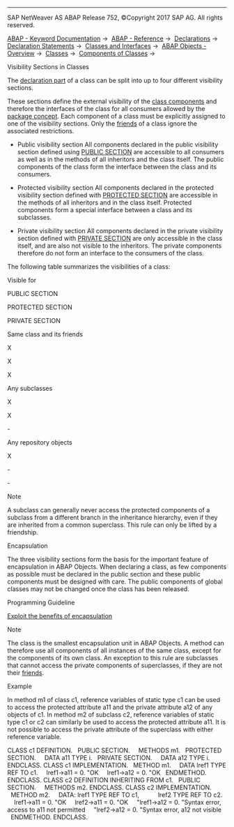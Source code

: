   

* * *

SAP NetWeaver AS ABAP Release 752, ©Copyright 2017 SAP AG. All rights reserved.

[ABAP - Keyword Documentation](javascript:call_link\('abenabap.htm'\)) →  [ABAP - Reference](javascript:call_link\('abenabap_reference.htm'\)) →  [Declarations](javascript:call_link\('abendeclarations.htm'\)) →  [Declaration Statements](javascript:call_link\('abenabap_declarations.htm'\)) →  [Classes and Interfaces](javascript:call_link\('abenclasses_and_interfaces.htm'\)) →  [ABAP Objects - Overview](javascript:call_link\('abenabap_objects_oview.htm'\)) →  [Classes](javascript:call_link\('abenclasses.htm'\)) →  [Components of Classes](javascript:call_link\('abenclass_components.htm'\)) → 

Visibility Sections in Classes

The [declaration part](javascript:call_link\('abendeclaration_section_glosry.htm'\) "Glossary Entry") of a class can be split into up to four different visibility sections.

These sections define the external visibility of the [class components](javascript:call_link\('abenclass_components.htm'\)) and therefore the interfaces of the class for all consumers allowed by the [package concept](javascript:call_link\('abenpackage_concept_glosry.htm'\) "Glossary Entry"). Each component of a class must be explicitly assigned to one of the visibility sections. Only the [friends](javascript:call_link\('abenfriend_glosry.htm'\) "Glossary Entry") of a class ignore the associated restrictions.

-   Public visibility section
    All components declared in the public visibility section defined using [PUBLIC SECTION](javascript:call_link\('abappublic.htm'\)) are accessible to all consumers as well as in the methods of all inheritors and the class itself. The public components of the class form the interface between the class and its consumers.

-   Protected visibility section
    All components declared in the protected visibility section defined with [PROTECTED SECTION](javascript:call_link\('abapprotected.htm'\)) are accessible in the methods of all inheritors and in the class itself. Protected components form a special interface between a class and its subclasses.

-   Private visibility section
    All components declared in the private visibility section defined with [PRIVATE SECTION](javascript:call_link\('abapprivate.htm'\)) are only accessible in the class itself, and are also not visible to the inheritors. The private components therefore do not form an interface to the consumers of the class.

The following table summarizes the visibilities of a class:

Visible for

PUBLIC SECTION

PROTECTED SECTION

PRIVATE SECTION

Same class and its friends

X

X

X

Any subclasses

X

X

\-

Any repository objects

X

\-

\-

Note

A subclass can generally never access the protected components of a subclass from a different branch in the inheritance hierarchy, even if they are inherited from a common superclass. This rule can only be lifted by a friendship.

Encapsulation

The three visibility sections form the basis for the important feature of encapsulation in ABAP Objects. When declaring a class, as few components as possible must be declared in the public section and these public components must be designed with care. The public components of global classes may not be changed once the class has been released.

Programming Guideline

[Exploit the benefits of encapsulation](javascript:call_link\('abenencapsulation_guidl.htm'\) "Guideline")

Note

The class is the smallest encapsulation unit in ABAP Objects. A method can therefore use all components of all instances of the same class, except for the components of its own class. An exception to this rule are subclasses that cannot access the private components of superclasses, if they are not their [friends](javascript:call_link\('abenfriends.htm'\)).

Example

In method m1 of class c1, reference variables of static type c1 can be used to access the protected attribute a11 and the private attribute a12 of any objects of c1. In method m2 of subclass c2, reference variables of static type c1 or c2 can similarly be used to access the protected attribute a11. It is not possible to access the private attribute of the superclass with either reference variable.

CLASS c1 DEFINITION.
  PUBLIC SECTION.
    METHODS m1.
  PROTECTED SECTION.
    DATA a11 TYPE i.
  PRIVATE SECTION.
    DATA a12 TYPE i.
ENDCLASS.
CLASS c1 IMPLEMENTATION.
  METHOD m1.
    DATA lref1 TYPE REF TO c1.
    lref1->a11 = 0. "OK
    lref1->a12 = 0. "OK
  ENDMETHOD.
ENDCLASS.
CLASS c2 DEFINITION INHERITING FROM c1.
  PUBLIC SECTION.
    METHODS m2.
ENDCLASS.
CLASS c2 IMPLEMENTATION.
  METHOD m2.
    DATA: lref1 TYPE REF TO c1,
          lref2 TYPE REF TO c2.
    lref1->a11 = 0. "OK
    lref2->a11 = 0. "OK
    "lref1->a12 = 0. "Syntax error, access to a11 not permitted
    "lref2->a12 = 0. "Syntax error, a12 not visible
  ENDMETHOD.
ENDCLASS.